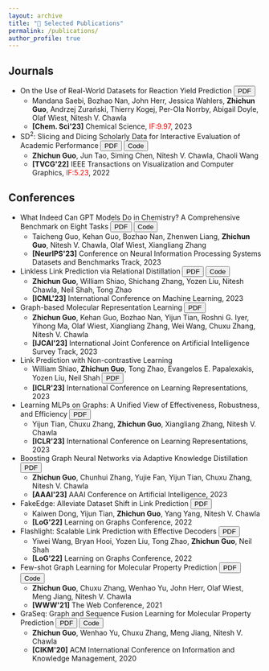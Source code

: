 ```yaml
---
layout: archive
title: "📖 Selected Publications"
permalink: /publications/
author_profile: true
---
```

## **Journals**
- On the Use of Real-World Datasets for Reaction Yield Prediction <button name="button" onclick="https://pubs.rsc.org/en/content/articlepdf/2023/sc/d2sc06041h">PDF</button>
  + Mandana Saebi, Bozhao Nan, John Herr, Jessica Wahlers, **Zhichun Guo**, Andrzej Zurański, Thierry Kogej, Per-Ola Norrby, Abigail Doyle, Olaf Wiest, Nitesh V. Chawla
  + **[Chem. Sci'23]** Chemical Science, <span style="color:red">IF:9.97</span>, 2023
- SD$^2$: Slicing and Dicing Scholarly Data for Interactive Evaluation of Academic Performance <button name="button" onclick="https://arxiv.org/pdf/2203.12671.pdf">PDF</button> <button name="button" onclick="https://github.com/zhichunguo/SD2">Code</button>
  + **Zhichun Guo**, Jun Tao, Siming Chen, Nitesh V. Chawla, Chaoli Wang
  + **[TVCG'22]** IEEE Transactions on Visualization and Computer Graphics, <span style="color:red">IF:5.23</span>, 2022

## **Conferences**
- What Indeed Can GPT Models Do in Chemistry? A Comprehensive Benchmark on Eight Tasks <button name="button" onclick="https://arxiv.org/pdf/2305.18365.pdf">PDF</button> <button name="button" onclick="https://github.com/ChemFoundationModels/ChemLLMBench">Code</button> 
  + Taicheng Guo, Kehan Guo, Bozhao Nan, Zhenwen Liang, **Zhichun Guo**, Nitesh V. Chawla, Olaf Wiest, Xiangliang Zhang
  + **[NeurIPS'23]** Conference on Neural Information Processing Systems Datasets and Benchmarks Track, 2023
- Linkless Link Prediction via Relational Distillation <button name="button" onclick="https://arxiv.org/pdf/2210.05801.pdf">PDF</button> <button name="button" onclick="https://github.com/snap-research/linkless-link-prediction">Code</button>
  + **Zhichun Guo**, William Shiao, Shichang Zhang, Yozen Liu, Nitesh Chawla, Neil Shah, Tong Zhao
  + **[ICML'23]** International Conference on Machine Learning, 2023
- Graph-based Molecular Representation Learning <button name="button" onclick="https://arxiv.org/pdf/2207.04869.pdf">PDF</button>
  + **Zhichun Guo**, Kehan Guo, Bozhao Nan, Yijun Tian, Roshni G. Iyer, Yihong Ma, Olaf Wiest, Xiangliang Zhang, Wei Wang, Chuxu Zhang, Nitesh V. Chawla
  + **[IJCAI'23]** International Joint Conference on Artificial Intelligence Survey Track, 2023
- Link Prediction with Non-contrastive Learning
  + William Shiao, **Zhichun Guo**, Tong Zhao, Evangelos E. Papalexakis, Yozen Liu, Neil Shah <button name="button" onclick="https://arxiv.org/pdf/2211.14394.pdf">PDF</button>
  + **[ICLR'23]** International Conference on Learning Representations, 2023
- Learning MLPs on Graphs: A Unified View of Effectiveness, Robustness, and Efficiency <button name="button" onclick="https://openreview.net/pdf?id=Cs3r5KLdoj">PDF</button>
  + Yijun Tian, Chuxu Zhang, **Zhichun Guo**, Xiangliang Zhang, Nitesh V. Chawla
  + **[ICLR'23]** International Conference on Learning Representations, 2023
- Boosting Graph Neural Networks via Adaptive Knowledge Distillation <button name="button" onclick="https://arxiv.org/pdf/2210.05920.pdf">PDF</button>
  + **Zhichun Guo**, Chunhui Zhang, Yujie Fan, Yijun Tian, Chuxu Zhang, Nitesh V. Chawla
  + **[AAAI'23]** AAAI Conference on Artificial Intelligence, 2023
- FakeEdge: Alleviate Dataset Shift in Link Prediction <button name="button" onclick="https://openreview.net/pdf?id=QDN0jSXuvtX">PDF</button>
  + Kaiwen Dong, Yijun Tian, **Zhichun Guo**, Yang Yang, Nitesh V. Chawla
  + **[LoG'22]** Learning on Graphs Conference, 2022
- Flashlight: Scalable Link Prediction with Effective Decoders <button name="button" onclick="https://openreview.net/pdf?id=-H-AKyXZnHn">PDF</button>
  + Yiwei Wang, Bryan Hooi, Yozen Liu, Tong Zhao, **Zhichun Guo**, Neil Shah
  + **[LoG'22]** Learning on Graphs Conference, 2022
- Few-shot Graph Learning for Molecular Property Prediction <button name="button" onclick="https://dl.acm.org/doi/abs/10.1145/3442381.3450112?casa_token=abDoUPPH8vwAAAAA%3AJ-RP6glR9pIbvqzqrZHpdAedFjj4kcejXf_VyJ-aGLQh0dMy8F3zKdl7GHuOV5l0N1Ij6cyFZtAqTQ">PDF</button> <button name="button" onclick="https://github.com/zhichunguo/Meta-MGNN">Code</button>
  + **Zhichun Guo**, Chuxu Zhang, Wenhao Yu, John Herr, Olaf Wiest, Meng Jiang, Nitesh V. Chawla
  + **[WWW'21]** The Web Conference, 2021
- GraSeq: Graph and Sequence Fusion Learning for Molecular Property Prediction <button name="button" onclick="https://dl.acm.org/doi/abs/10.1145/3340531.3411981">PDF</button> <button name="button" onclick="https://github.com/zhichunguo/GraSeq">Code</button>
  + **Zhichun Guo**, Wenhao Yu, Chuxu Zhang, Meng Jiang, Nitesh V. Chawla
  + **[CIKM'20]** ACM International Conference on Information and Knowledge Management, 2020

<!-- {% if author.googlescholar %}
  You can also find my articles on <u><a href="{{author.googlescholar}}">my Google Scholar profile</a>.</u>
{% endif %}

{% include base_path %}

{% for post in site.publications reversed %}
  {% include archive-single.html %}
{% endfor %} -->
